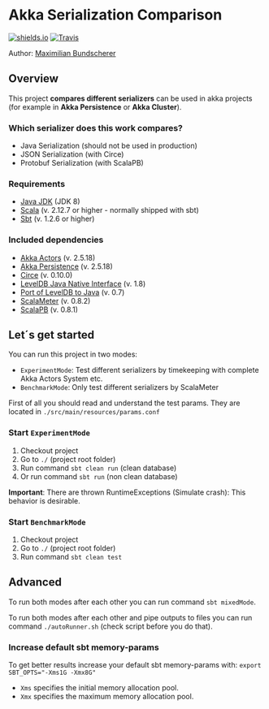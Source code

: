 # Akka Serialization Comparison

[![shields.io](http://img.shields.io/badge/license-Apache2-blue.svg)](http://www.apache.org/licenses/LICENSE-2.0.txt)
[![Travis](https://img.shields.io/travis/rust-lang/rust.svg)](#)

Author: [Maximilian Bundscherer](https://bundscherer-online.de)

## Overview

This project **compares different serializers** can be used in akka projects (for example in **Akka Persistence** or **Akka Cluster**).

### Which serializer does this work compares?

- Java Serialization (should not be used in production)
- JSON Serialization (with Circe)
- Protobuf Serialization (with ScalaPB)

### Requirements

- [Java JDK](https://www.oracle.com/technetwork/java/javase/) (JDK 8)
- [Scala](https://www.scala-lang.org/) (v. 2.12.7 or higher - normally shipped with sbt)
- [Sbt](https://www.scala-sbt.org/) (v. 1.2.6 or higher)

### Included dependencies

- [Akka Actors](https://doc.akka.io/docs/akka/2.5/actors.html) (v. 2.5.18)
- [Akka Persistence](https://doc.akka.io/docs/akka/2.5/persistence.html) (v. 2.5.18)
- [Circe](https://circe.github.io/circe/) (v. 0.10.0)
- [LevelDB Java Native Interface](https://github.com/fusesource/leveldbjni) (v. 1.8)
- [Port of LevelDB to Java](https://github.com/dain/leveldb) (v. 0.7)
- [ScalaMeter](https://scalameter.github.io/) (v. 0.8.2)
- [ScalaPB](https://github.com/scalapb/ScalaPB) (v. 0.8.1)

## Let´s get started

You can run this project in two modes:

- ``ExperimentMode``: Test different serializers by timekeeping with complete Akka Actors System etc.
- ``BenchmarkMode``: Only test different serializers by ScalaMeter

First of all you should read and understand the test params. They are located in ``./src/main/resources/params.conf``

### Start ``ExperimentMode``

1. Checkout project
2. Go to ``./`` (project root folder)
3. Run command ``sbt clean run`` (clean database)
4. Or run command ``sbt run`` (non clean database)

**Important**: There are thrown RuntimeExceptions (Simulate crash): This behavior is desirable.

### Start ``BenchmarkMode``

1. Checkout project
2. Go to ``./`` (project root folder)
3. Run command ``sbt clean test``

## Advanced

To run both modes after each other you can run command ``sbt mixedMode``.

To run both modes after each other and pipe outputs to files you can run command ``./autoRunner.sh`` (check script before you do that).

### Increase default sbt memory-params

To get better results increase your default sbt memory-params with: ``export SBT_OPTS="-Xms1G -Xmx8G"``

- ``Xms`` specifies the initial memory allocation pool.
- ``Xmx`` specifies the maximum memory allocation pool.
